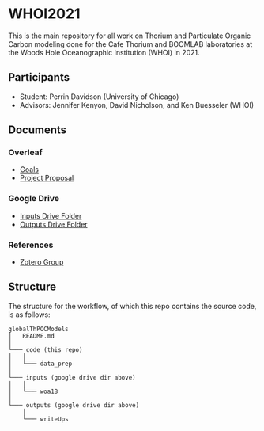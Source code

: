 # WHOI2021
This is the main repository for all work on Thorium and Particulate Organic Carbon modeling done for the Cafe Thorium and BOOMLAB laboratories at the Woods Hole Oceanographic Institution (WHOI) in 2021.

## Participants
- Student: Perrin Davidson (University of Chicago)
- Advisors: Jennifer Kenyon, David Nicholson, and Ken Buesseler (WHOI)

## Documents
### Overleaf
- [Goals](https://www.overleaf.com/read/fpsrywmqkqvk)
- [Project Proposal](https://www.overleaf.com/read/pgkxfrdfcxjk)

### Google Drive
- [Inputs Drive Folder](https://drive.google.com/drive/folders/1N5xnfNJYPWSkOqxx-CeFDVdI_gvR85Qc?usp=sharing)
- [Outputs Drive Folder](https://drive.google.com/drive/folders/1r4blItqvj1zogAWyToyNViNegSgsfiiB?usp=sharing)

### References
- [Zotero Group](https://www.zotero.org/groups/4304376/global_th234_modeling_whoi2021)

## Structure
The structure for the workflow, of which this repo contains the source code, is as follows:
```
globalThPOCModels
│   README.md 
│
└─── code (this repo)
│   │
│   └─── data_prep
│   
└─── inputs (google drive dir above)
│   │
│   └─── woa18
│   
└─── outputs (google drive dir above)
    │
    └─── writeUps
```
